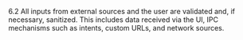 6.2 All inputs from external sources and the user are validated and, if necessary, sanitized. This includes data received via the UI, IPC mechanisms such as intents, custom URLs, and network sources.